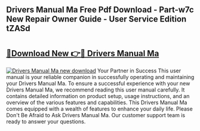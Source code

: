 ## Drivers Manual Ma Free Pdf Download - Part-w7c New Repair Owner Guide - User Service Edition tZASd

# <h2><a href="http://bc36976.oget.top/?id=Drivers+Manual+Ma">🔗Download New 👉🔴 Drivers Manual Ma</a></h2>

[![Drivers Manual Ma new download](https://i.imgur.com/5g1atiW.png)](http://bc36976.oget.top/?id=Drivers+Manual+Ma)
Your Partner in Success This user manual is your reliable companion in successfully operating and maintaining your Drivers Manual Ma. To ensure a successful experience with your new Drivers Manual Ma, we recommend reading this user manual carefully. It contains detailed information on product setup, usage instructions, and an overview of the various features and capabilities. This Drivers Manual Ma comes equipped with a wealth of features to enhance your daily life. Please Don't Be Afraid to Ask Drivers Manual Ma. Our customer support team is ready to answer your questions.
